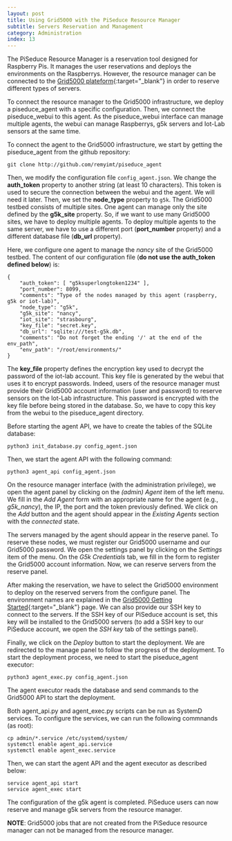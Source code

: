 ```yaml
---
layout: post
title: Using Grid5000 with the PiSeduce Resource Manager
subtitle: Servers Reservation and Management
category: Administration
index: 13
---
```

The PiSeduce Resource Manager is a reservation tool designed for Raspberry Pis.
It manages the user reservations and deploys the environments on the Raspberrys.
However, the resource manager can be connected to the [Grid5000
plateform](https://www.grid5000.fr/){:target="_blank"} in order to reserve
different types of servers.

To connect the resource manager to the Grid5000 infrastructure, we deploy a
piseduce_agent with a specific configuration. Then, we connect the
piseduce_webui to this agent. As the piseduce_webui interface can manage
multiple agents, the webui can manage Raspberrys, g5k servers and Iot-Lab
sensors at the same time.

To connect the agent to the Grid5000 infrastructure, we start by getting the
piseduce_agent from the github repository:
```
git clone http://github.com/remyimt/piseduce_agent
```

Then, we modify the configuration file `config_agent.json`. We change the
**auth_token** property to another string (at least 10 characters). This token
is used to secure the connection between the webui and the agent. We will need
it later. Then, we set the **node_type** property to `g5k`. The Grid5000 
testbed consists of multiple sites. One agent can manage only the site defined
by the **g5k_site** property. So, if we want to use many Grid5000 sites, we have
to deploy multiple agents. To deploy multiple agents to the same server, we have
to use a different port (**port_number** property) and a different database file
(**db_url** property).

Here, we configure one agent to manage the *nancy* site of the Grid5000
testbed. The content of our configuration file (**do not use the auth_token
defined below**) is:
```
{
    "auth_token": [ "g5ksuperlongtoken1234" ],
    "port_number": 8099,
    "comments": "Type of the nodes managed by this agent (raspberry, g5k or iot-lab)",
    "node_type": "g5k",
    "g5k_site": "nancy",
    "iot_site": "strasbourg",
    "key_file": "secret.key",
    "db_url": "sqlite:///test-g5k.db",
    "comments": "Do not forget the ending '/' at the end of the env_path",
    "env_path": "/root/environments/"
}
```

The **key_file** property defines the encryption key used to decrypt the
password of the iot-lab account. This key file is generated by the webui that
uses it to encrypt passwords. Indeed, users of the resource manager must provide
their Grid5000 account information (user and password) to reserve sensors on the
Iot-Lab infrastructure. This password is encrypted with the key file before
being stored in the database. So, we have to copy this key from the webui to the
piseduce_agent directory.

Before starting the agent API, we have to create the tables of the SQLite
database:
```
python3 init_database.py config_agent.json
```
Then, we start the agent API with the following command:
```
python3 agent_api config_agent.json
```

On the resource manager interface (with the administration privilege), we open
the agent panel by clicking on the *(admin) Agent* item of the left menu. We
fill in the *Add Agent* form with an appropriate name for the agent (e.g.,
*g5k_nancy*), the IP, the port and the token previously defined. We click on the
*Add* button and the agent should appear in the *Existing Agents* section with
the *connected* state.

The servers managed by the agent should appear in the reserve panel. To
reserve these nodes, we must register our Grid5000 username and our Grid5000
password. We open the settings panel by clicking on the *Settings* item of the
menu. On the *G5k Credentials* tab, we fill in the form to register the Grid5000
account information. Now, we can reserve servers from the reserve panel.

After making the reservation, we have to select the Grid5000 environment to
deploy on the reserved servers from the configure panel. The environment names
are explained in the [Grid5000 Getting
Started](https://www.grid5000.fr/w/Getting_Started#Deploying_nodes_with_Kadeploy){:target="_blank"}
page. We can also provide our SSH key to connect to the servers. If the SSH key
of our PiSeduce account is set, this key will be installed to the Grid5000
servers (to add a SSH key to our PiSeduce account, we open the *SSH key* tab of
the settings panel).

Finally, we click on the *Deploy* button to start the deployment. We are
redirected to the manage panel to follow the progress of the deployment. To
start the deployment process, we need to start the piseduce_agent executor:
```
python3 agent_exec.py config_agent.json
```
The agent executor reads the database and send commands to the Grid5000 API to
start the deployment.

Both agent_api.py and agent_exec.py scripts can be run as SystemD services. To
configure the services, we can run the following commnands (as root):
```
cp admin/*.service /etc/systemd/system/
systemctl enable agent_api.service
systemctl enable agent_exec.service
```
Then, we can start the agent API and the agent executor as described below:
```
service agent_api start
service agent_exec start
```

The configuration of the g5k agent is completed. PiSeduce users can now reserve
and manage g5k servers from the resource manager.

**NOTE**: Grid5000 jobs that are not created from the PiSeduce resource manager
can not be managed from the resource manager.
